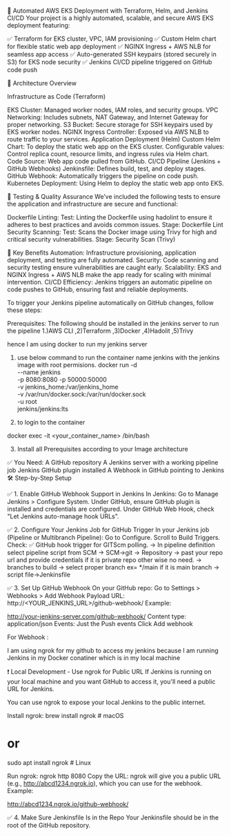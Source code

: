 🚀 Automated AWS EKS Deployment with Terraform, Helm, and Jenkins CI/CD
Your project is a highly automated, scalable, and secure AWS EKS deployment featuring:

✅ Terraform for EKS cluster, VPC, IAM provisioning
✅ Custom Helm chart for flexible static web app deployment
✅ NGINX Ingress + AWS NLB for seamless app access
✅ Auto-generated SSH keypairs (stored securely in S3) for EKS node security
✅ Jenkins CI/CD pipeline triggered on GitHub code push

📐 Architecture Overview

Infrastructure as Code (Terraform)

EKS Cluster: Managed worker nodes, IAM roles, and security groups.
VPC Networking: Includes subnets, NAT Gateway, and Internet Gateway for proper networking.
S3 Bucket: Secure storage for SSH keypairs used by EKS worker nodes.
NGINX Ingress Controller: Exposed via AWS NLB to route traffic to your services.
Application Deployment (Helm)
Custom Helm Chart: To deploy the static web app on the EKS cluster.
Configurable values: Control replica count, resource limits, and ingress rules via Helm chart.
Code Source: Web app code pulled from GitHub.
CI/CD Pipeline (Jenkins + GitHub Webhooks)
Jenkinsfile: Defines build, test, and deploy stages.
GitHub Webhook: Automatically triggers the pipeline on code push.
Kubernetes Deployment: Using Helm to deploy the static web app onto EKS.

🧪 Testing & Quality Assurance
We’ve included the following tests to ensure the application and infrastructure are secure and functional:

Dockerfile Linting:
Test: Linting the Dockerfile using hadolint to ensure it adheres to best practices and avoids common issues.
Stage: Dockerfile Lint
Security Scanning:
Test: Scans the Docker image using Trivy for high and critical security vulnerabilities.
Stage: Security Scan (Trivy)

🚀 Key Benefits
Automation: Infrastructure provisioning, application deployment, and testing are fully automated.
Security: Code scanning and security testing ensure vulnerabilities are caught early.
Scalability: EKS and NGINX Ingress + AWS NLB make the app ready for scaling with minimal intervention.
CI/CD Efficiency: Jenkins triggers an automatic pipeline on code pushes to GitHub, ensuring fast and reliable deployments.


To trigger your Jenkins pipeline automatically on GitHub changes, follow these steps:

Prerequisites:
The following should be installed in the jenkins server to run the pipeline
1.)AWS CLI ,2)Terraform ,3)Docker ,4)Hadolit ,5)Trivy

hence I am using docker to run my jenkins server 
1) use below command to run the container name jenkins with the jenkins image with root permisions.
docker run -d \
  --name jenkins \
  -p 8080:8080 -p 50000:50000 \
  -v jenkins_home:/var/jenkins_home \
  -v /var/run/docker.sock:/var/run/docker.sock \
  -u root \
  jenkins/jenkins:lts

2) to login to the container

docker exec -it <your_container_name> /bin/bash

3) Install all Prerequisites according to your Image architecture


✅ You Need:
A GitHub repository
A Jenkins server with a working pipeline job
Jenkins GitHub plugin installed
A Webhook in GitHub pointing to Jenkins
🛠️ Step-by-Step Setup

✅ 1. Enable GitHub Webhook Support in Jenkins
In Jenkins:
Go to Manage Jenkins > Configure System.
Under GitHub, ensure GitHub plugin is installed and credentials are configured.
Under GitHub Web Hook, check "Let Jenkins auto-manage hook URLs".

✅ 2. Configure Your Jenkins Job for GitHub Trigger
In your Jenkins job (Pipeline or Multibranch Pipeline):
Go to Configure.
Scroll to Build Triggers.
Check: ✅ GitHub hook trigger for GITScm polling.
-> In pipeline definition select pipeline script from SCM
-> SCM->git
-> Repository -> past your repo url and provide credentials if it is private repo 
other wise no need.
-> branches to build -> select proper branch ex= */main if it is main branch
-> script file->Jenkinsfile

✅ 3. Set Up GitHub Webhook
On your GitHub repo:
Go to Settings > Webhooks > Add Webhook
Payload URL:
http://<YOUR_JENKINS_URL>/github-webhook/
Example:

http://your-jenkins-server.com/github-webhook/
Content type: application/json
Events: Just the Push events
Click Add webhook

For Webhook :

I am using ngrok for my github to access my jenkins 
because I am running Jenkins in my Docker conatiner which is in my local machine


❗ Local Development - Use ngrok for Public URL
If Jenkins is running on your local machine and you want GitHub to access it, you'll need a public URL for Jenkins.

You can use ngrok to expose your local Jenkins to the public internet.

Install ngrok:
brew install ngrok   # macOS
# or
sudo apt install ngrok  # Linux

Run ngrok:
ngrok http 8080
Copy the URL:
ngrok will give you a public URL (e.g., http://abcd1234.ngrok.io), which you can use for the webhook.
Example:

http://abcd1234.ngrok.io/github-webhook/



✅ 4. Make Sure Jenkinsfile Is in the Repo
Your Jenkinsfile should be in the root of the GitHub repository.


